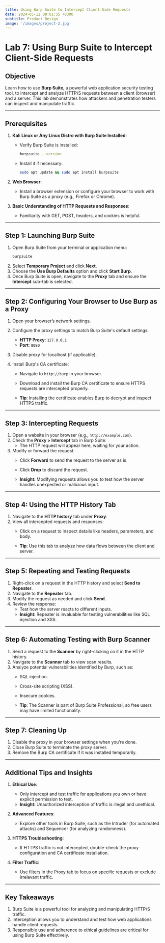 ```yaml
---
title: Using Burp Suite to Intercept Client-Side Requests
date: 2024-05-12 08:01:35 +0300
subtitle: Product Design
image: '/images/project-2.jpg'
---
```

# Lab 7: Using Burp Suite to Intercept Client-Side Requests

## **Objective**
Learn how to use **Burp Suite**, a powerful web application security testing tool, to intercept and analyze HTTP/S requests between a client (browser) and a server. This lab demonstrates how attackers and penetration testers can inspect and manipulate traffic.

---

## **Prerequisites**
1. **Kali Linux or Any Linux Distro with Burp Suite Installed**:
   - Verify Burp Suite is installed:
     ```bash
     burpsuite --version
     ```
   - Install it if necessary:
     ```bash
     sudo apt update && sudo apt install burpsuite
     ```

2. **Web Browser**:
   - Install a browser extension or configure your browser to work with Burp Suite as a proxy (e.g., Firefox or Chrome).

3. **Basic Understanding of HTTP Requests and Responses**:
   - Familiarity with GET, POST, headers, and cookies is helpful.

---

## **Step 1: Launching Burp Suite**
1. Open Burp Suite from your terminal or application menu:
   ```bash
   burpsuite
   ```
2. Select **Temporary Project** and click **Next**.
3. Choose the **Use Burp Defaults** option and click **Start Burp**.
4. Once Burp Suite is open, navigate to the **Proxy** tab and ensure the **Intercept** sub-tab is selected.

---

## **Step 2: Configuring Your Browser to Use Burp as a Proxy**
1. Open your browser’s network settings.
2. Configure the proxy settings to match Burp Suite's default settings:
   - **HTTP Proxy**: `127.0.0.1`
   - **Port**: `8080`
3. Disable proxy for localhost (if applicable).

4. Install Burp's CA certificate:
   - Navigate to `http://burp` in your browser.
   - Download and install the Burp CA certificate to ensure HTTPS requests are intercepted properly.

   - **Tip**: Installing the certificate enables Burp to decrypt and inspect HTTPS traffic.

---

## **Step 3: Intercepting Requests**
1. Open a website in your browser (e.g., `http://example.com`).
2. Check the **Proxy > Intercept** tab in Burp Suite:
   - The HTTP request will appear here, waiting for your action.
3. Modify or forward the request:
   - Click **Forward** to send the request to the server as is.
   - Click **Drop** to discard the request.

   - **Insight**: Modifying requests allows you to test how the server handles unexpected or malicious input.

---

## **Step 4: Using the HTTP History Tab**
1. Navigate to the **HTTP history** tab under **Proxy**.
2. View all intercepted requests and responses:
   - Click on a request to inspect details like headers, parameters, and body.

   - **Tip**: Use this tab to analyze how data flows between the client and server.

---

## **Step 5: Repeating and Testing Requests**
1. Right-click on a request in the HTTP history and select **Send to Repeater**.
2. Navigate to the **Repeater** tab.
3. Modify the request as needed and click **Send**.
4. Review the response:
   - Test how the server reacts to different inputs.
   - **Insight**: Repeater is invaluable for testing vulnerabilities like SQL injection and XSS.

---

## **Step 6: Automating Testing with Burp Scanner**
1. Send a request to the **Scanner** by right-clicking on it in the HTTP history.
2. Navigate to the **Scanner** tab to view scan results.
3. Analyze potential vulnerabilities identified by Burp, such as:
   - SQL injection.
   - Cross-site scripting (XSS).
   - Insecure cookies.

   - **Tip**: The Scanner is part of Burp Suite Professional, so free users may have limited functionality.

---

## **Step 7: Cleaning Up**
1. Disable the proxy in your browser settings when you’re done.
2. Close Burp Suite to terminate the proxy server.
3. Remove the Burp CA certificate if it was installed temporarily.

---

## **Additional Tips and Insights**
1. **Ethical Use**:
   - Only intercept and test traffic for applications you own or have explicit permission to test.
   - **Insight**: Unauthorized interception of traffic is illegal and unethical.

2. **Advanced Features**:
   - Explore other tools in Burp Suite, such as the Intruder (for automated attacks) and Sequencer (for analyzing randomness).

3. **HTTPS Troubleshooting**:
   - If HTTPS traffic is not intercepted, double-check the proxy configuration and CA certificate installation.

4. **Filter Traffic**:
   - Use filters in the Proxy tab to focus on specific requests or exclude irrelevant traffic.

---

## **Key Takeaways**
1. Burp Suite is a powerful tool for analyzing and manipulating HTTP/S traffic.
2. Interception allows you to understand and test how web applications handle client requests.
3. Responsible use and adherence to ethical guidelines are critical for using Burp Suite effectively.
